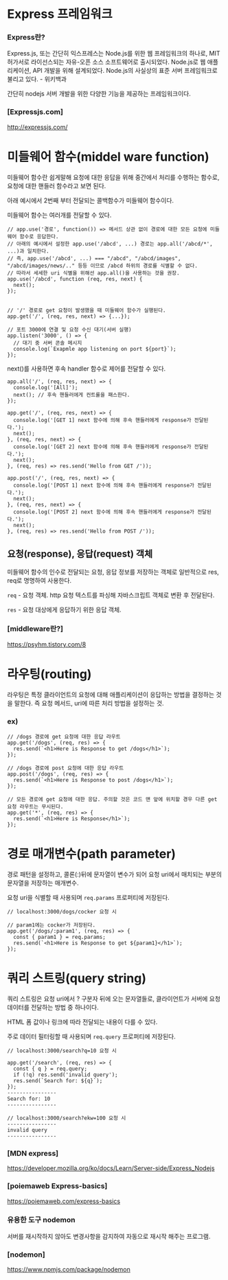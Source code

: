 # Express 프레임워크

### Express란?

Express.js, 또는 간단히 익스프레스는 Node.js를 위한 웹 프레임워크의 하나로, MIT 허가서로 라이선스되는 자유-오픈 소스 소프트웨어로 출시되었다. Node.js로 웹 애플리케이션, API 개발을 위해 설계되었다. Node.js의 사실상의 표준 서버 프레임워크로 불리고 있다. - 위키백과

간단히 nodejs 서버 개발을 위한 다양한 기능을 제공하는 프레임워크이다.

### [Expressjs.com]

http://expressjs.com/

# 미들웨어 함수(middel ware function)

미들웨어 함수란 쉽게말해 요청에 대한 응답을 위해 중간에서 처리를 수행하는 함수로, 요청에 대한 핸들러 함수라고 보면 된다.

아래 예시에서 2번째 부터 전달되는 콜백함수가 미들웨어 함수이다.

미들웨어 함수는 여러개를 전달할 수 있다.

```
// app.use('경로', function()) => 메서드 상관 없이 경로에 대한 모든 요청에 미들웨어 함수로 응답한다.
// 아래의 예시에서 설정한 app.use('/abcd', ...) 경로는 app.all('/abcd/*', ...)과 일치한다.
// 즉, app.use('/abcd', ...) === "/abcd", "/abcd/images", "/abcd/images/news/.." 등등 이므로 /abcd 하위의 경로를 식별할 수 없다.
// 따라서 세세한 uri 식별을 위해선 app.all()을 사용하는 것을 권장.
app.use('/abcd', function (req, res, next) {
  next();
});


// '/' 경로로 get 요청이 발생했을 때 미들웨어 함수가 실행된다.
app.get('/', (req, res, next) => {...});

// 포트 3000에 연결 및 요청 수신 대기(서버 실행)
app.listen('3000', () => {
  // 대기 중 서버 콘솔 메시지
  console.log(`Exapmle app listening on port ${port}`);
});
```

next()를 사용하면 후속 handler 함수로 제어를 전달할 수 있다.

```
app.all('/', (req, res, next) => {
  console.log('[All]');
  next(); // 후속 핸들러에게 컨트롤을 패스한다.
});

app.get('/', (req, res, next) => {
  console.log('[GET 1] next 함수에 의해 후속 핸들러에게 response가 전달된다.');
  next();
}, (req, res, next) => {
  console.log('[GET 2] next 함수에 의해 후속 핸들러에게 response가 전달된다.');
  next();
}, (req, res) => res.send('Hello from GET /'));

app.post('/', (req, res, next) => {
  console.log('[POST 1] next 함수에 의해 후속 핸들러에게 response가 전달된다.');
  next();
}, (req, res, next) => {
  console.log('[POST 2] next 함수에 의해 후속 핸들러에게 response가 전달된다.');
  next();
}, (req, res) => res.send('Hello from POST /'));
```

## 요청(response), 응답(request) 객체

미들웨어 함수의 인수로 전달되는 요청, 응답 정보를 저장하는 객체로 일반적으로 res, req로 명명하여 사용한다.

`req` - 요청 객체. http 요청 텍스트를 파싱해 자바스크립트 객체로 변환 후 전달된다.<br>

`res` - 요청 대상에게 응답하기 위한 응답 객체.<br>

### [middleware란?]

https://psyhm.tistory.com/8

# 라우팅(routing)

라우팅은 특정 클라이언트의 요청에 대해 애플리케이션이 응답하는 방법을 결정하는 것을 말한다. 즉 요청 메서드, uri에 따른 처리 방법을 설정하는 것.

### ex)

```
// /dogs 경로에 get 요청에 대한 응답 라우트
app.get('/dogs', (req, res) => {
  res.send(`<h1>Here is Response to get /dogs</h1>`);
});

// /dogs 경로에 post 요청에 대한 응답 라우트
app.post('/dogs', (req, res) => {
  res.send(`<h1>Here is Response to post /dogs</h1>`);
});

// 모든 경로에 get 요청에 대한 응답. 주의할 것은 코드 맨 앞에 위치할 경우 다른 get 요청 라우트는 무시된다.
app.get('*', (req, res) => {
  res.send(`<h1>Here is Response</h1>`);
});
```

# 경로 매개변수(path parameter)

경로 패턴을 설정하고, 콜론(:)뒤에 문자열이 변수가 되어 요청 uri에서 매치되는 부분의 문자열을 저장하는 매개변수.

요청 uri을 식별할 때 사용되며 `req.params` 프로퍼티에 저장된다.

```
// localhost:3000/dogs/cocker 요청 시

// param1에는 cocker가 저장된다.
app.get('/dogs/:param1', (req, res) => {
  const { param1 } = req.params;
  res.send(`<h1>Here is Response to get ${param1}</h1>`);
});
```

# 쿼리 스트링(query string)

쿼리 스트링은 요청 uri에서 ? 구분자 뒤에 오는 문자열들로,
클라이언트가 서버에 요청 데이터를 전달하는 방법 중 하나이다.

HTML 폼 값이나 링크에 따라 전달되는 내용이 다를 수 있다.

주로 데이터 필터링할 때 사용되며 `req.query` 프로퍼티에 저장된다.

```
// localhost:3000/search?q=10 요청 시

app.get('/search', (req, res) => {
  const { q } = req.query;
  if (!q) res.send('invalid query');
  res.send(`Search for: ${q}`);
});
----------------
Search for: 10
----------------

// localhost:3000/search?ekw=100 요청 시
----------------
invalid query
----------------
```

### [MDN express] <br>

https://developer.mozilla.org/ko/docs/Learn/Server-side/Express_Nodejs

### [poiemaweb Express-basics] <br>

https://poiemaweb.com/express-basics

### 유용한 도구 nodemon

서버를 재시작하지 않아도 변경사항을 감지하여 자동으로 재시작 해주는 프로그램.

### [nodemon] <br>

https://www.npmjs.com/package/nodemon
